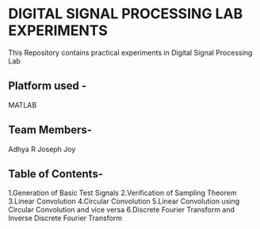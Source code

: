 # DIGITAL SIGNAL PROCESSING LAB EXPERIMENTS
This Repository contains practical experiments in Digital Signal Processing Lab
## Platform used -
MATLAB
## Team Members-
 Adhya R
 Joseph Joy
## Table of Contents-
1.Generation of Basic Test Signals
2.Verification of Sampling Theorem
3.Linear Convolution
4.Circular Convolution
5.Linear Convolution using Circular Convolution and vice versa
6.Discrete Fourier Transform and Inverse Discrete Fourier Transform

